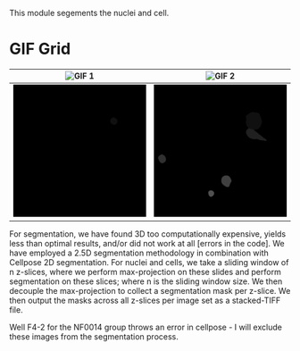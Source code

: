 This module segements the nuclei and cell.

# GIF Grid

| ![GIF 1](./examples/segmentation_output/nuclei_img_output.gif) | ![GIF 2](./examples/segmentation_output/cell_img_output.gif) |
|----------------------------|----------------------------|
| ![GIF 3](./examples/segmentation_output/nuclei_mask_output.gif) | ![GIF 4](./examples/segmentation_output/cell_mask_output.gif) |

For segmentation, we have found 3D too computationally expensive, yields less than optimal results, and/or did not work at all [errors in the code].
We have employed a 2.5D segmentation methodology in combination with Cellpose 2D segmentation.
For nuclei and cells, we take a sliding window of n z-slices, where we perform max-projection on these slides and perform segmentation on these slices; where n is the sliding window size.
We then decouple the max-projection to collect a segmentation mask per z-slice.
We then output the masks across all z-slices per image set as a stacked-TIFF file.

Well F4-2 for the NF0014 group throws an error in cellpose - I will exclude these images from the segmentation process.
